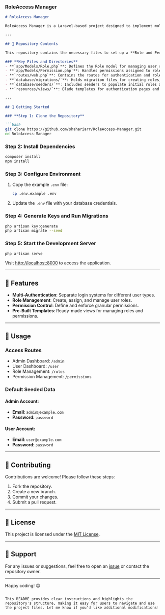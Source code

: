 
### **RoleAccess Manager**

```markdown
# RoleAccess Manager

RoleAccess Manager is a Laravel-based project designed to implement multi-authentication, role-based access control, and permission management. It’s a ready-to-use solution for projects requiring advanced user access management.

---

## 📂 Repository Contents

This repository contains the necessary files to set up a **Role and Permission Management System** in Laravel. Use the guide below to easily navigate and utilize the project.

### **Key Files and Directories**
- **`app/Models/Role.php`**: Defines the Role model for managing user roles.
- **`app/Models/Permission.php`**: Handles permissions assigned to roles.
- **`routes/web.php`**: Contains the routes for authentication and role/permission management.
- **`database/migrations/`**: Holds migration files for creating roles, permissions, and user-role relationship tables.
- **`database/seeders/`**: Includes seeders to populate initial roles and permissions.
- **`resources/views/`**: Blade templates for authentication pages and role management.

---

## 🚀 Getting Started

### **Step 1: Clone the Repository**

```bash
git clone https://github.com/shahariarr/RoleAccess-Manager.git
cd RoleAccess-Manager
```

### **Step 2: Install Dependencies**

```bash
composer install
npm install
```

### **Step 3: Configure Environment**

1. Copy the example `.env` file:
   ```bash
   cp .env.example .env
   ```
2. Update the `.env` file with your database credentials.

### **Step 4: Generate Keys and Run Migrations**

```bash
php artisan key:generate
php artisan migrate --seed
```

### **Step 5: Start the Development Server**

```bash
php artisan serve
```

Visit [http://localhost:8000](http://localhost:8000) to access the application.

---

## 🔑 Features

- **Multi-Authentication**: Separate login systems for different user types.
- **Role Management**: Create, assign, and manage user roles.
- **Permission Control**: Define and enforce granular permissions.
- **Pre-Built Templates**: Ready-made views for managing roles and permissions.

---

## 📖 Usage

### **Access Routes**

- Admin Dashboard: `/admin`
- User Dashboard: `/user`
- Role Management: `/roles`
- Permission Management: `/permissions`

### **Default Seeded Data**

#### Admin Account:
- **Email**: `admin@example.com`
- **Password**: `password`

#### User Account:
- **Email**: `user@example.com`
- **Password**: `password`

---

## 🤝 Contributing

Contributions are welcome! Please follow these steps:
1. Fork the repository.
2. Create a new branch.
3. Commit your changes.
4. Submit a pull request.

---

## 📜 License

This project is licensed under the [MIT License](LICENSE).

---

## 📧 Support

For any issues or suggestions, feel free to open an [issue](https://github.com/shahariarr/RoleAccess-Manager/issues) or contact the repository owner.

---

Happy coding! 😊
```

This README provides clear instructions and highlights the repository's structure, making it easy for users to navigate and use the project files. Let me know if you'd like additional modifications!
